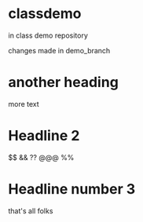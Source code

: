 # classdemo
in class demo repository


changes made in demo_branch

# another heading

more text

# Headline 2
$$ && ?? @@@
%%

# Headline number 3
 
that's all folks
